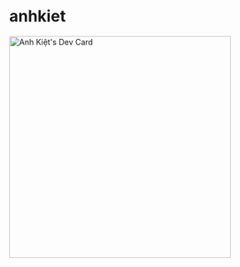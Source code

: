 # anhkiet
  <a href="https://app.daily.dev/anhkiet"><img src="https://api.daily.dev/devcards/edd7d6d0a26d4f52b5f4aa158bab0ec7.png?r=90u" width="400" alt="Anh Kiệt's Dev Card"/></a>

